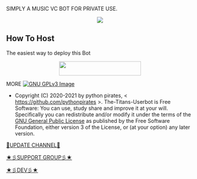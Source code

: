 SIMPLY A MUSIC VC BOT FOR PRIVATE USE.

 
<p align="center">
  <img src="https://telegra.ph/file/53645856b74de6c085ee1.jpg">
</p>

 

## How To Host
The easiest way to deploy this Bot
<p align="center"><a href="https://heroku.com/deploy?template=https://github.com/skypar/NITIN_VC__MUSIC"> <img src="https://img.shields.io/badge/Deploy%20To%20Heroku-PINK?style=for-the-badge&logo=heroku" width="220" height="38.45"/></a></p>
 
MORE
[![GNU GPLv3 Image](https://www.gnu.org/graphics/gplv3-127x51.png)](http://www.gnu.org/licenses/gpl-3.0.en.html)  

* Copyright (C) 2020-2021 by python pirates, < https://github.com/pythonpirates >.
The-Titans-Userbot is Free Software: You can use, study share and improve it at your
will. Specifically you can redistribute and/or modify it under the terms of the
[GNU General Public License](https://www.gnu.org/licenses/gpl.html) as
published by the Free Software Foundation, either version 3 of the License, or
(at your option) any later version. 

[💎UPDATE CHANNEL💎](https://t.me/PYTHONPIRATES)

[★彡SUPPORT GROUP彡★](https://t.me/python_pirates)

[★彡DEV彡★](https://t.me/realtitan)
